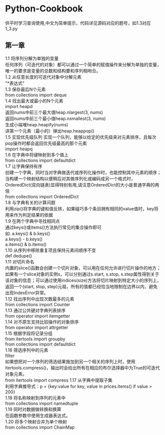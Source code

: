 # Python-Cookbook
供平时学习查询使用,中文为简单提示，代码详见源码对应的题号，如1.3对应1_3.py
## 第一章
1.1 将序列分解为单独的变量</br>
任何序列（可迭代的对象）都可以通过一个简单的赋值操作来分解为单独的变量，唯一的要求是变量的总数和结构要和序列相吻合。</br>
1.2 从任意长度的可迭代对象中分解元素</br>
"\*表达式"</br>
1.3 保存最后N个元素</br>
from collections import deque</br>
1.4 找出最大或最小的N个元素</br>
import heapd</br>
返回nums中前三个最大值heap.nlargest(3, nums)</br>
返回nums中前三个最小值heap.nsmallest(3, nums)</br>
生成小端堆heap.heapify(nums)</br>
讲第一个元素（最小的）弹出heap.heappop()</br>
1.5 实现优先级队列
实现一个队列，能够以给定的优先级来对元素排序，且每次pop操作时都会返回优先级最高的那个元素</br>
import heapq</br>
1.6 在字典中将键映射到多个值上</br>
from collections import defaultdict</br>
1.7 让字典保持有序</br>
创建一个字典，同时当对字典做迭代或序列化操作时，也能控制其中元素的顺序；当构建一个映射结构以便稍后对其做序列化或编码成另一个格式时，OrderedDict(双向链表)显得特别有用,请注意OrderedDict的大小是普通字典的两倍</br>
from collections import OrderedDict</br>
1.8 与字典有关的计算问题</br>
利用zip()将字典的键和值反转，如果碰巧多个条目拥有相同的value值时，key将用来作为判定结果的依据</br>
1.9 在两个字典中寻找相同点</br>
通过keys()或items()方法执行常见的集合操作即可</br>
如: a.keys() & b.keys()</br>
    a.keys() - b.keys()</br>
    a.items() & b.items()</br>
1.10 从序列中移除重复项且保持元素间顺序不变</br>
def dedupe()</br>
1.11 对切片命名</br>
内置的slice()函数会创建一个切片对象，可以用在任何允许进行切片操作的地方；如果有一个slice对象的实例s，可以分别通过s.start, s.stop, s.step属性得到关于该对象的信息；可以通过使用indices(size)方法将切片映射到特定大小的序列上，返回一个(start, stop, step)元祖，所有的值都已经恰当地限制在边界以内，避免出现IndexError异常。</br>
1.12 找出序列中出现次数最多的元素</br>
from collections import Counter</br>
1.13 通过公共键对字典列表排序</br>
from operator import itemgetter</br>
1.14 对不原生支持比较操作的对象排序</br>
from operator import attrgetter</br>
1.15 根据字段将记录分组</br>
from itertools import groupby</br>
from collections import defaultdict</br>
1.16 筛选序列中的元素</br>
filter</br>
如果想把对一个序列的筛选结果施加到另一个相关的序列上时，使用itertools.compress()，输出时会给出所有在相应的布尔选择器中为True的可迭代对象元素。</br>
from itertools import compress
1.17 从字典中提取子集</br>
利用字典推导式：p = {key:value for key, value in prices.items() if value > 200}</br>
1.18 将名称映射到序列的元素中</br>
from collections import namedtuple</br>
1.19 同时对数据做转换和换算</br>
在函数参数中使用生成器表达式。</br>
1.20 将多个映射合并为单个映射</br>
from collections import ChainMap</br>
